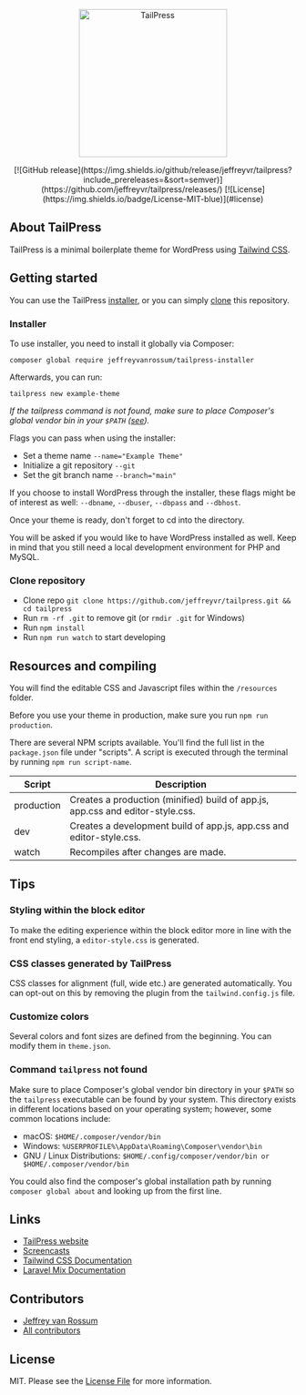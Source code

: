 <p align="center"><a href="https://tailpress.io" target="_blank"><img src="https://tailpress.io/images/tailpress100.svg" width="260" alt="TailPress"></a></p>

<p align="center">
[![GitHub release](https://img.shields.io/github/release/jeffreyvr/tailpress?include_prereleases=&sort=semver)](https://github.com/jeffreyvr/tailpress/releases/)
[![License](https://img.shields.io/badge/License-MIT-blue)](#license)
</p>

## About TailPress

TailPress is a minimal boilerplate theme for WordPress using [Tailwind CSS](https://tailwindcss.com/).

## Getting started

You can use the TailPress [installer](#installer), or you can simply [clone](#clone-repository) this repository.

### Installer

To use installer, you need to install it globally via Composer:

`composer global require jeffreyvanrossum/tailpress-installer`

Afterwards, you can run:

`tailpress new example-theme`

*If the tailpress command is not found, make sure to place Composer's global vendor bin in your `$PATH` ([see](#command-tailpress-not-found)).*

Flags you can pass when using the installer:
- Set a theme name `--name="Example Theme"`
- Initialize a git repository `--git`
- Set the git branch name `--branch="main"`

If you choose to install WordPress through the installer, these flags might be of interest as well:
`--dbname`, `--dbuser`, `--dbpass` and `--dbhost`.

Once your theme is ready, don't forget to cd into the directory.

You will be asked if you would like to have WordPress installed as well. Keep in mind that you still need a local development environment for PHP and MySQL.

### Clone repository

* Clone repo `git clone https://github.com/jeffreyvr/tailpress.git && cd tailpress`
* Run `rm -rf .git` to remove git (or `rmdir .git` for Windows)
* Run `npm install`
* Run `npm run watch` to start developing

## Resources and compiling

You will find the editable CSS and Javascript files within the `/resources` folder.

Before you use your theme in production, make sure you run `npm run production`.

There are several NPM scripts available. You'll find the full list in the `package.json` file under "scripts". A script is executed through the terminal by running `npm run script-name`.

| Script     | Description                                                                    |
|------------|--------------------------------------------------------------------------------|
| production | Creates a production (minified) build of app.js, app.css and editor-style.css.  |
| dev        | Creates a development build of app.js, app.css and editor-style.css.           |
| watch      | Recompiles after changes are made.                                             |

## Tips

### Styling within the block editor

To make the editing experience within the block editor more in line with the front end styling, a `editor-style.css` is generated.

### CSS classes generated by TailPress

CSS classes for alignment (full, wide etc.) are generated automatically. You can opt-out on this by removing the plugin from the `tailwind.config.js` file.

### Customize colors

Several colors and font sizes are defined from the beginning. You can modify them in `theme.json`.

### Command `tailpress` not found

Make sure to place Composer's global vendor bin directory in your `$PATH` so the `tailpress` executable can be found by your system. This directory exists in different locations based on your operating system; however, some common locations include:

- macOS: `$HOME/.composer/vendor/bin`
- Windows: `%USERPROFILE%\AppData\Roaming\Composer\vendor\bin`
- GNU / Linux Distributions: `$HOME/.config/composer/vendor/bin or $HOME/.composer/vendor/bin`

You could also find the composer's global installation path by running `composer global about` and looking up from the first line.

## Links

* [TailPress website](https://tailpress.io)
* [Screencasts](https://www.youtube.com/playlist?list=PL6GBdOp044SHIOSCZejodwr1HcYsC43wG)
* [Tailwind CSS Documentation](https://tailwindcss.com/docs)
* [Laravel Mix Documentation](https://laravel-mix.com)

## Contributors

* [Jeffrey van Rossum](https://github.com/jeffreyvr)
* [All contributors](https://github.com/jeffreyvr/tailpress/graphs/contributors)

## License

MIT. Please see the [License File](/LICENSE) for more information.
